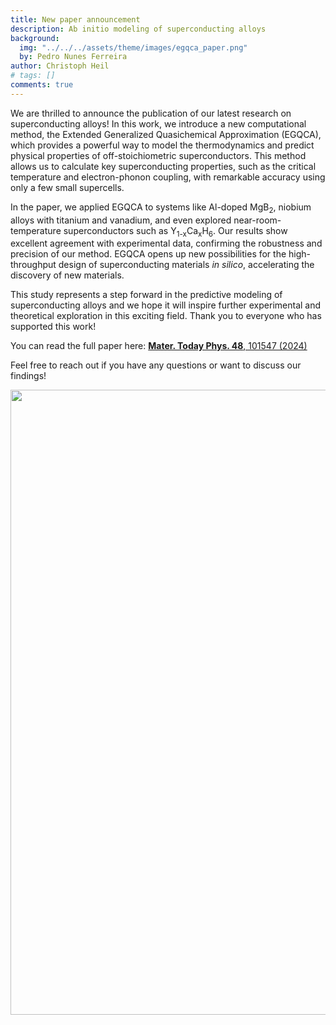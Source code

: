 ```yaml
---
title: New paper announcement
description: Ab initio modeling of superconducting alloys
background:
  img: "../../../assets/theme/images/egqca_paper.png"
  by: Pedro Nunes Ferreira
author: Christoph Heil
# tags: []
comments: true
---
```


We are thrilled to announce the publication of our latest research on superconducting alloys! In this work, we introduce a new computational method, the Extended Generalized Quasichemical Approximation (EGQCA), which provides a powerful way to model the thermodynamics and predict physical properties of off-stoichiometric superconductors. This method allows us to calculate key superconducting properties, such as the critical temperature and electron-phonon coupling, with remarkable accuracy using only a few small supercells.

In the paper, we applied EGQCA to systems like Al-doped MgB<sub>2</sub>, niobium alloys with titanium and vanadium, and even explored near-room-temperature superconductors such as Y<sub>1-x</sub>Ca<sub>x</sub>H<sub>6</sub>. Our results show excellent agreement with experimental data, confirming the robustness and precision of our method. EGQCA opens up new possibilities for the high-throughput design of superconducting materials *in silico*, accelerating the discovery of new materials.

This study represents a step forward in the predictive modeling of superconducting alloys and we hope it will inspire further experimental and theoretical exploration in this exciting field. Thank you to everyone who has supported this work!

You can read the full paper here: [**Mater. Today Phys. 48**, 101547 (2024)](https://doi.org/10.1016/j.mtphys.2024.101547)

Feel free to reach out if you have any questions or want to discuss our findings!

<img src="../../../assets/theme/images/egqca_paper.png" width="1000"/>
